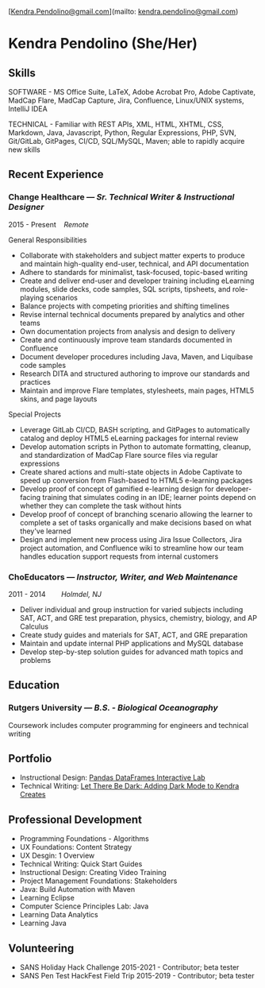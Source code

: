 [Kendra.Pendolino@gmail.com](mailto: kendra.pendolino@gmail.com)

# Kendra Pendolino (She/Her)

## Skills

SOFTWARE - MS Office Suite, LaTeX, Adobe Acrobat Pro, Adobe Captivate, MadCap Flare, MadCap Capture, Jira, Confluence, Linux/UNIX systems, IntelliJ IDEA

TECHNICAL - Familiar with REST APIs, XML, HTML, XHTML, CSS, Markdown, Java, Javascript, Python, Regular Expressions, PHP, SVN, Git/GitLab, GitPages, CI/CD, SQL/MySQL, Maven; able to rapidly acquire new skills

## Recent Experience

### **Change Healthcare** *— Sr. Technical Writer & Instructional Designer*

2015 - Present    *Remote*

General Responsibilities

- Collaborate with stakeholders and subject matter experts to produce and maintain high-quality end-user, technical, and API documentation
- Adhere to standards for minimalist, task-focused, topic-based writing
- Create and deliver end-user and developer training including eLearning modules, slide decks, code samples, SQL scripts, tipsheets, and role-playing scenarios
- Balance projects with competing priorities and shifting timelines
- Revise internal technical documents prepared by analytics and other teams
- Own documentation projects from analysis and design to delivery
- Create and continuously improve team standards documented in Confluence
- Document developer procedures including Java, Maven, and Liquibase code samples
- Research DITA and structured authoring to improve our standards and practices
- Maintain and improve Flare templates, stylesheets, main pages, HTML5 skins, and page layouts

Special Projects

- Leverage GitLab CI/CD, BASH scripting, and GitPages to automatically catalog and deploy HTML5 eLearning packages for internal review
- Develop automation scripts in Python to automate formatting, cleanup, and standardization of MadCap Flare source files via regular expressions
- Create shared actions and multi-state objects in Adobe Captivate to speed up conversion from Flash-based to HTML5 e-learning packages
- Develop proof of concept of gamified e-learning design for developer-facing training that simulates coding in an IDE; learner points depend on whether they can complete the task without hints
- Develop proof of concept of branching scenario allowing the learner to complete a set of tasks organically and make decisions based on what they've learned
- Design and implement new process using Jira Issue Collectors, Jira project automation, and Confluence wiki to streamline how our team handles education support requests from internal customers

### **ChoEducators** *— Instructor, Writer, and Web Maintenance*

2011 - 2014        *Holmdel, NJ*

- Deliver individual and group instruction for varied subjects including SAT, ACT, and GRE test preparation, physics, chemistry, biology, and AP Calculus
- Create study guides and materials for SAT, ACT, and GRE preparation
- Maintain and update internal PHP applications and MySQL database
- Develop step-by-step solution guides for advanced math topics and problems

## Education

### **Rutgers University** *— B.S. - Biological Oceanography*

Coursework includes computer programming for engineers and technical writing

## Portfolio

- Instructional Design: [Pandas DataFrames Interactive Lab](https://mybinder.org/v2/gh/kpendolino/PandasDataFrames/HEAD?labpath=PandasDataFrames.ipynb)
- Technical Writing: [Let There Be Dark: Adding Dark Mode to Kendra Creates](../2022/03/28/let_there_be_dark/)

## Professional Development

- Programming Foundations - Algorithms
- UX Foundations: Content Strategy
- UX Desgin: 1 Overview
- Technical Writing: Quick Start Guides
- Instructional Design: Creating Video Training
- Project Management Foundations: Stakeholders
- Java: Build Automation with Maven
- Learning Eclipse
- Computer Science Principles Lab: Java
- Learning Data Analytics
- Learning Java

## Volunteering

- SANS Holiday Hack Challenge 2015-2021 - Contributor; beta tester
- SANS Pen Test HackFest Field Trip 2015-2019 - Contributor; beta tester
